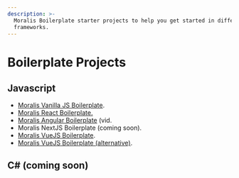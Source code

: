 ```yaml
---
description: >-
  Moralis Boilerplate starter projects to help you get started in different
  frameworks.
---
```


# Boilerplate Projects

## Javascript

* [Moralis Vanilla JS Boilerplate](https://github.com/MoralisWeb3/demo-apps/tree/main/moralis-vanilla-boilerplate).
* [Moralis React Boilerplate.](https://github.com/ethereum-boilerplate/ethereum-boilerplate)
* [Moralis Angular Boilerplate](https://github.com/MoralisWeb3/demo-apps/tree/main/moralis-angular-app) (vid.
* Moralis NextJS Boilerplate (coming soon).
* [Moralis VueJS Boilerplate](https://github.com/MoralisWeb3/demo-apps/tree/main/moralis-vue3-boilerplate).
* [Moralis VueJS Boilerplate (alternative)](https://github.com/MoralisWeb3/demo-apps/tree/main/vue3-boiler-plate).

## C# (coming soon)
